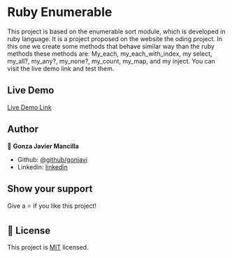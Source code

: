# Ruby Enumerable
This project is based on the enumerable sort module, which is developed in ruby language. It is a project proposed on the website the oding project. In this one we create  some methods that behave similar way than the ruby methods these methods are: My_each, my_each_with_index, my select, my_all?, my_any?, my_none?, my_count, my_map, and my inject. You can visit the live demo link and test them.

## Live Demo  

[Live Demo Link](https://repl.it/@gonjavi/enumerable)

## Author

👤 **Gonza Javier Mancilla**

- Github: [@github/gonjavi](https://github.com/gonjavi)
- Linkedin: [linkedin](https://www.linkedin.com/in/g-javier-mancilla-a686a9178/)



## Show your support

Give a ⭐️ if you like this project!


## 📝 License

This project is [MIT](lic.url) licensed.


